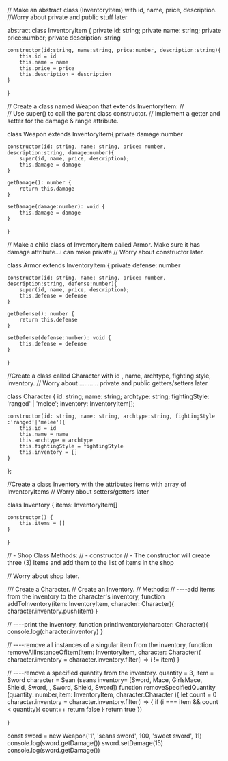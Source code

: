 // Make an abstract class (InventoryItem) with id, name, price, description.
//Worry about private and public stuff later

abstract class InventoryItem {
    private id: string;
    private name: string;
    private price:number;
    private description: string

    constructor(id:string, name:string, price:number, description:string){
        this.id = id
        this.name = name
        this.price = price
        this.description = description
    }
}




// Create a class named Weapon that extends InventoryItem:
//         
//       Use super() to call the parent class constructor.
//         Implement a getter and setter for the damage & range attribute.

class Weapon extends InventoryItem{
    private damage:number

    constructor(id: string, name: string, price: number, description:string, damage:number){
        super(id, name, price, description);
        this.damage = damage
    }

    getDamage(): number {
        return this.damage
    }

    setDamage(damage:number): void {
        this.damage = damage
    }
}


// Make a child class of InventoryItem called Armor. Make sure it has damage attribute...i can make private
// Worry about constructor later.

class Armor extends InventoryItem {
    private defense: number

    constructor(id: string, name: string, price: number, description:string, defense:number){
        super(id, name, price, description);
        this.defense = defense
    }

    getDefense(): number {
        return this.defense
    }

    setDefense(defense:number): void {
        this.defense = defense
    }



}


//Create a class called Character with id , name, archtype, fighting style, inventory.
// Worry about ........... private and public getters/setters later

class Character {
    id: string;
    name: string;
    archtype: string;
    fightingStyle: 'ranged' | 'melee';
    inventory: InventoryItem[];

    constructor(id: string, name: string, archtype:string, fightingStyle :'ranged'|'melee'){
        this.id = id
        this.name = name
        this.archtype = archtype
        this.fightingStyle = fightingStyle
        this.inventory = []
    }
};




//Create a class Inventory with the attributes items with array of InventoryItems
// Worry about setters/getters later

class Inventory {
    items: InventoryItem[]

    constructor() {
        this.items = []
    }
}


// - Shop Class Methods:
//     - constructor
//         - The constructor will create three (3) Items and add them to the list of items in the shop

// Worry about shop later.

///     Create a Character.
//     Create an Inventory.
//    Methods:
// ----add items from the inventory to the character's inventory,
function addToInventory(item: InventoryItem, character: Character){
    character.inventory.push(item)
}

// ----print the inventory,
function printInventory(character: Character){
    console.log(character.inventory)
}

// ----remove all instances of a singular item from the inventory,
function removeAllInstanceOfItem(item: InventoryItem, character: Character){
    character.inventory = character.inventory.filter(i => i != item)
}

// ----remove a specified quantity from the inventory. quantity = 3, item = Sword character = Sean    (seans inventory= [Sword, Mace, GirlsMace, Shield, Sword, , Sword, Shield, Sword])
function removeSpecifiedQuantity (quantity: number,item: InventoryItem, character:Character  ){
    let count = 0
    character.inventory = character.inventory.filter(i => {
        if (i === item && count < quantity){
            count++
            return false
        }
        return true
    })

}

const sword = new Weapon('1', 'seans sword', 100, 'sweet sword', 11)
console.log(sword.getDamage())
sword.setDamage(15)
console.log(sword.getDamage())










